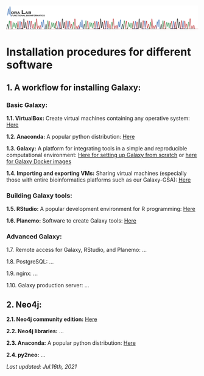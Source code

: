 <img src="https://github.com/mora-lab/mora-lab.github.io/blob/master/picture/MORALAB_Banner.png">

# Installation procedures for different software

## 1. A workflow for installing Galaxy:

### Basic Galaxy:

**1.1. VirtualBox:** Create virtual machines containing any operative system: [Here](https://github.com/mora-lab/installing/tree/main/virtualbox)

**1.2. Anaconda:** A popular python distribution: [Here](https://github.com/mora-lab/installing/tree/main/anaconda)

**1.3. Galaxy:** A platform for integrating tools in a simple and reproducible computational environment: [Here for setting up Galaxy from scratch](https://github.com/mora-lab/installing/tree/main/galaxy) or [here for Galaxy Docker images](https://github.com/mora-lab/installing/tree/main/docker)

**1.4. Importing and exporting VMs:** Sharing virtual machines (especially those with entire bioinformatics platforms such as our Galaxy-GSA): [Here](https://github.com/mora-lab/installing/tree/main/virtualbox_impo_expo)

### Building Galaxy tools:

**1.5. RStudio:** A popular development environment for R programming: [Here](https://github.com/mora-lab/installing/tree/main/rstudio)

**1.6. Planemo:** Software to create Galaxy tools: [Here](https://github.com/mora-lab/installing/tree/main/planemo)

### Advanced Galaxy:

1.7. Remote access for Galaxy, RStudio, and Planemo: ...

1.8. PostgreSQL: ...

1.9. nginx: ...

1.10. Galaxy production server: ...

## 2. Neo4j:

**2.1. Neo4j community edition:** [Here](https://github.com/mora-lab/installing/tree/main/neo4j)

**2.2. Neo4j libraries:** ...

**2.3. Anaconda:** A popular python distribution: [Here](https://github.com/mora-lab/installing/tree/main/anaconda)

**2.4. py2neo:** ...
<br>

*Last updated: Jul.16th, 2021*

